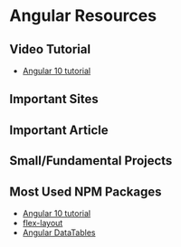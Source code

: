 # Angular Resources 

## Video Tutorial
- [Angular 10 tutorial](https://www.youtube.com/watch?v=9CVZks6U0ZY&list=PL8p2I9GklV45JZerGMvw5JVxPSxCg8VPv)

## Important Sites

## Important Article

## Small/Fundamental Projects

## Most Used NPM Packages
- [Angular 10 tutorial](https://therichpost.com/angular-9-material-carousel-slider/)
- [flex-layout](https://github.com/angular/flex-layout)
- [Angular DataTables](https://l-lin.github.io/angular-datatables/#/basic/zero-config)
